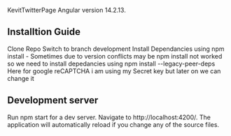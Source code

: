 KevitTwitterPage
Angular version 14.2.13.

## Installtion Guide
Clone Repo
Switch to branch development
Install Dependancies using npm install - Sometimes due to version conflicts may be npm install not worked so we need to install depedancies using npm install --legacy-peer-deps
Here for google reCAPTCHA i am using my Secret key but later on we can change it


## Development server
Run npm start for a dev server. Navigate to http://localhost:4200/. The application will automatically reload if you change any of the source files.
